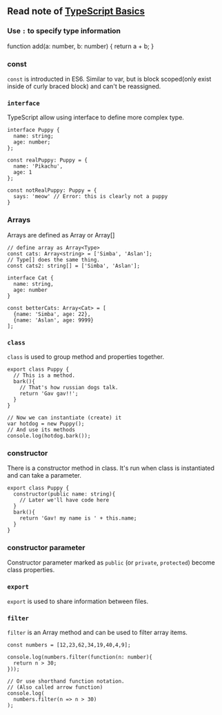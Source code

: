 ## Read note of [TypeScript Basics](https://angular-presentation.firebaseapp.com/typescript/)

### Use ```:``` to specify type information
function add(a: number, b: number) {
  return a + b;
}

### const
```const``` is introducted in ES6. Similar to var, but is block scoped(only exist inside of curly braced block) and can't be reassigned.

### ```interface```
TypeScript allow using interface to define more complex type.
```
interface Puppy {
  name: string;
  age: number;
};

const realPuppy: Puppy = {
  name: 'Pikachu',
  age: 1
};

const notRealPuppy: Puppy = {
  says: 'meow' // Error: this is clearly not a puppy
}
```

### Arrays
Arrays are defined as Array<Type> or Array[]
```
// define array as Array<Type>
const cats: Array<string> = ['Simba', 'Aslan'];
// Type[] does the same thing.
const cats2: string[] = ['Simba', 'Aslan'];

interface Cat {
  name: string,
  age: number
}

const betterCats: Array<Cat> = [
  {name: 'Simba', age: 22},
  {name: 'Aslan', age: 9999}
];
```

### ```class```
```class``` is used to group method and properties together.
```
export class Puppy {
  // This is a method.
  bark(){
    // That's how russian dogs talk.
    return 'Gav gav!!';
  }
}

// Now we can instantiate (create) it
var hotdog = new Puppy();
// And use its methods
console.log(hotdog.bark());
```

### constructor
There is a constructor method in class. It's run when class is instantiated and can take a parameter.
```
export class Puppy {
  constructor(public name: string){
    // Later we'll have code here
  }
  bark(){
    return 'Gav! my name is ' + this.name;
  }
}
```

### constructor parameter
Constructor parameter marked as ```public``` (or ```private```, ```protected```) become class properties.

### ```export```
```export``` is used to share information between files.

### ```filter```
```filter``` is an Array method and can be used to filter array items.
```
const numbers = [12,23,62,34,19,40,4,9];

console.log(numbers.filter(function(n: number){
  return n > 30;
}));

// Or use shorthand function notation.
// (Also called arrow function)
console.log(
  numbers.filter(n => n > 30)
);
```
